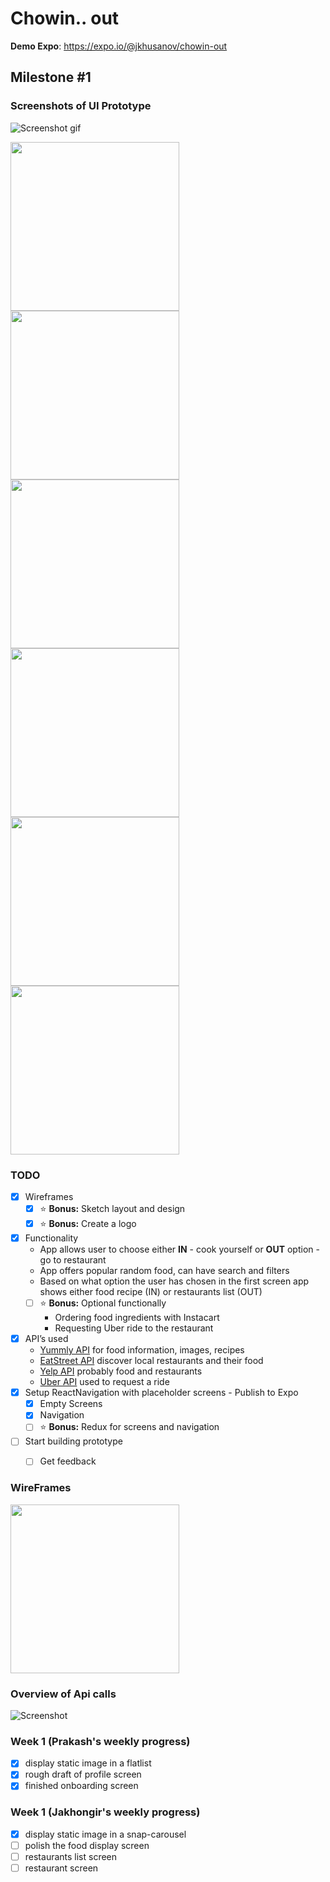 # Chowin.. out



**Demo Expo**:
https://expo.io/@jkhusanov/chowin-out

## Milestone #1

### Screenshots of UI Prototype 
![Screenshot gif](https://github.com/mobile-space/chowin-out/blob/master/assets/onboardingScreen.gif)



<div style={{display: flex; flex-direction: row}}>
  <img src="project-plan-files/Screenshots/Splash.png" width="270" />
  <img src="project-plan-files/Screenshots/intro.png" width="270" />
  <img src="project-plan-files/Screenshots/intro2.png" width="270" />
</div>

<div style={{display: flex; flex-direction: row}}>
  <img src="project-plan-files/Screenshots/main.png" width="270"  />
  <img src="project-plan-files/Screenshots/Resturant.png" width="270" />
  <img src="project-plan-files/Screenshots/recipie.png" width="270" />
</div>



### TODO

- [x] Wireframes
  - [x] :star: **Bonus:** Sketch layout and design
  - [x] :star: **Bonus:** Create a logo
- [x] Functionality
  * App allows user to choose either **IN** - cook yourself or **OUT** option - go to restaurant 
  * App offers popular random food, can have search and filters
  * Based on what option the user has chosen in the first screen app shows either food recipe (IN) or restaurants list (OUT)
  - [ ] :star: **Bonus:** Optional functionally
    * Ordering food ingredients with Instacart
    * Requesting Uber ride to the restaurant
- [x] API’s used
  * [Yummly API](https://developer.yummly.com/) for food information, images, recipes 
  * [EatStreet API](https://developers.eatstreet.com/) discover local restaurants and their food
  * [Yelp API](https://www.yelp.com/developers) probably food and restaurants 
  * [Uber API](https://developer.uber.com/) used to request a ride
- [x] Setup ReactNavigation with placeholder screens - Publish to Expo
  - [x] Empty Screens
  - [x] Navigation
  - [ ] :star: **Bonus:** Redux for screens and navigation 
- [ ] Start building prototype
  - [ ] Get feedback


### WireFrames 

<div style={{display: flex; flex-direction: row}}>
  <img src="project-plan-files/first-basic-sketch.jpg" width="270" />

</div>

### Overview of Api calls 

![Screenshot](https://github.com/mobile-space/chowin-out/blob/master/project-plan-files/Api%20calls%20and%20main_frame.jpg)

### Week 1 (Prakash's weekly progress)
- [x] display static image in a flatlist 
- [x] rough draft of profile screen
- [x] finished onboarding screen 

### Week 1 (Jakhongir's weekly progress)

- [x] display static image in a snap-carousel
- [ ] polish the food display screen
- [ ] restaurants list screen 
- [ ] restaurant screen 